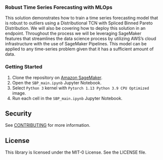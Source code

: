 ### Robust Time Series Forecasting with MLOps

This solution demonstrates how to train a time series forecasting model that is robust to outliers using a Distributional TCN with Spliced Binned Pareto Distribution. We will also be covering how to deploy this solution in an endpoint. Throughout the process we will be leveraging SageMaker features that streamlines the data science process by utilizing AWS’s cloud infrastructure with the use of SageMaker Pipelines. This model can be applied to any time-series problem given that it has a sufficient amount of data. 

### Getting Started

1. Clone the repository on [Amazon SageMaker](https://aws.amazon.com/sagemaker/).
2. Open the `SBP_main.ipynb` Jupyter Notebook.
3. Select `Python 3` kernel with `Pytorch 1.13 Python 3.9 CPU Optimized` image. 
4. Run each cell in the `SBP_main.ipynb` Jupyter Notebook.

## Security

See [CONTRIBUTING](CONTRIBUTING.md#security-issue-notifications) for more information.

## License

This library is licensed under the MIT-0 License. See the LICENSE file.

